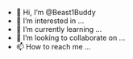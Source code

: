 - 👋 Hi, I’m @Beast1Buddy
- 👀 I’m interested in ...
- 🌱 I’m currently learning ...
- 💞️ I’m looking to collaborate on ...
- 📫 How to reach me ...

<!---
Beast1Buddy/Beast1Buddy is a ✨ special ✨ repository because its `README.md` (this file) appears on your GitHub profile.
You can click the Preview link to take a look at your changes.
--->
